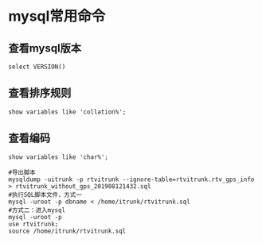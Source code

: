 # mysql常用命令

##  查看mysql版本
`select VERSION()` 

##  查看排序规则
`show variables like 'collation%';`

<!--备注：_ci结尾表示大小写不敏感（caseinsensitive）,_cs表示大小写敏感（case sensitive）,_bin表示二进制的比较（binary）-->

## 查看编码
`show variables like 'char%';`



```mysql
#导出脚本
mysqldump -uitrunk -p rtvitrunk --ignore-table=rtvitrunk.rtv_gps_info > rtvitrunk_without_gps_201908121432.sql
#执行SQL脚本文件，方式一
mysql -uroot -p dbname < /home/itrunk/rtvitrunk.sql
#方式二：进入mysql
mysql -uroot -p
use rtvitrunk;
source /home/itrunk/rtvitrunk.sql
```

